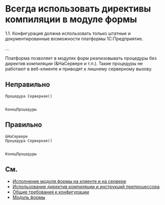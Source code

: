 # Всегда использовать директивы компиляции в модуле формы

1.1. Конфигурация должна использовать только штатные и документированные
возможности платформы 1С:Предприятие.

...

Платформа позволяет в модулях форм реализовывать процедуры без директив
компиляции (&НаСервере и т.п.). Такие процедуры не работают в
веб-клиенте и приводят к лишнему серверному вызову.

## Неправильно

```bsl
Процедура Серверная()
    
    
КонецПроцедуры
```

## Правильно

```bsl
&НаСервере
Процедура Серверная()
    
    
КонецПроцедуры
```

## См.

- [Исполнение модуля формы на клиенте и на сервере](https://its.1c.ru/db/pubv8devui/content/189/hdoc/)
- [Использование директив компиляции и инструкций препроцессора](https://its.1c.ru/db/v8std/content/439/hdoc/)
- [Общие требования к конфигурации](https://its.1c.ru/db/v8std#content:467:hdoc)
- [Модуль формы](https://its.1c.ru/db/v8320doc#bookmark:dev:TI000000403)
